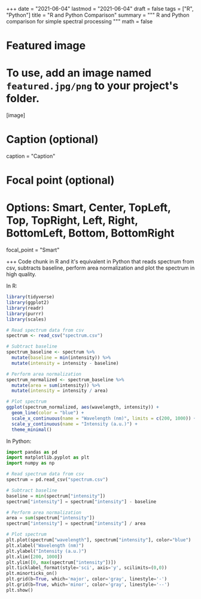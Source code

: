 +++
date = "2021-06-04"
lastmod = "2021-06-04"
draft = false
tags = ["R", "Python"]
title = "R and Python Comparison"
summary = """
R and Python comparison for simple spectral processing
"""
math = false

# Featured image
# To use, add an image named `featured.jpg/png` to your project's folder. 
[image]
  # Caption (optional)
  caption = "Caption"
  
  # Focal point (optional)
  # Options: Smart, Center, TopLeft, Top, TopRight, Left, Right, BottomLeft, Bottom, BottomRight
  focal_point = "Smart"

+++
Code chunk in R and it's equivalent in Python that reads spectrum from csv, subtracts baseline, perform area normalization and plot the spectrum in high quality.

In R:

```r
library(tidyverse)
library(ggplot2)
library(readr)
library(purrr)
library(scales)

# Read spectrum data from csv
spectrum <- read_csv("spectrum.csv")

# Subtract baseline
spectrum_baseline <- spectrum %>%
  mutate(baseline = min(intensity)) %>%
  mutate(intensity = intensity - baseline)

# Perform area normalization
spectrum_normalized <- spectrum_baseline %>%
  mutate(area = sum(intensity)) %>%
  mutate(intensity = intensity / area)

# Plot spectrum
ggplot(spectrum_normalized, aes(wavelength, intensity)) +
  geom_line(color = "blue") +
  scale_x_continuous(name = "Wavelength (nm)", limits = c(200, 1000)) +
  scale_y_continuous(name = "Intensity (a.u.)") +
  theme_minimal()
```
In Python:

```python
import pandas as pd
import matplotlib.pyplot as plt
import numpy as np

# Read spectrum data from csv
spectrum = pd.read_csv("spectrum.csv")

# Subtract baseline
baseline = min(spectrum["intensity"])
spectrum["intensity"] = spectrum["intensity"] - baseline

# Perform area normalization
area = sum(spectrum["intensity"])
spectrum["intensity"] = spectrum["intensity"] / area

# Plot spectrum
plt.plot(spectrum["wavelength"], spectrum["intensity"], color="blue")
plt.xlabel("Wavelength (nm)")
plt.ylabel("Intensity (a.u.)")
plt.xlim([200, 1000])
plt.ylim([0, max(spectrum["intensity"])])
plt.ticklabel_format(style='sci', axis='y', scilimits=(0,0))
plt.minorticks_on()
plt.grid(b=True, which='major', color='gray', linestyle='-')
plt.grid(b=True, which='minor', color='gray', linestyle='--')
plt.show()
```

